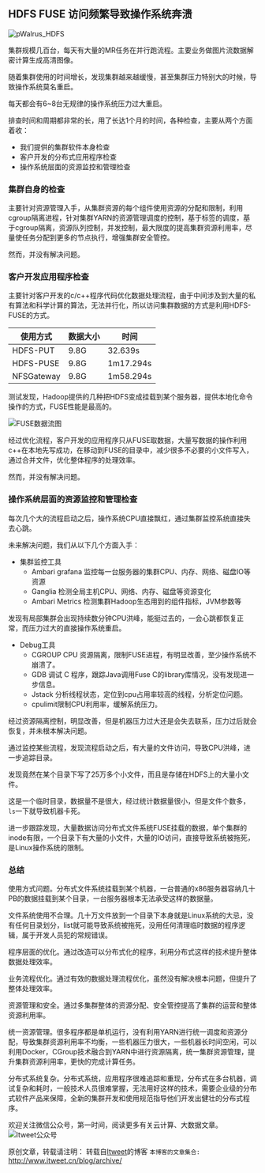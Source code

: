 HDFS FUSE 访问频繁导致操作系统奔溃
---

![pWalrus_HDFS](https://github.com/itweet/labs/raw/master/BigData/img/pWalrus_HDFS.jpg)

集群规模几百台，每天有大量的MR任务在并行跑流程。主要业务做图片流数据解密计算生成高清图像。

随着集群使用的时间增长，发现集群越来越缓慢，甚至集群压力特别大的时候，导致操作系统莫名重启。

每天都会有6~8台无规律的操作系统压力过大重启。

排查时间和周期都非常的长，用了长达1个月的时间，各种检查，主要从两个方面着收：

- 我们提供的集群软件本身检查
- 客户开发的分布式应用程序检查
- 操作系统层面的资源监控和管理检查

### 集群自身的检查

主要针对资源管理入手，从集群资源的每个组件使用资源的分配和限制，利用cgroup隔离进程，针对集群YARN的资源管理调度的控制，基于标签的调度，基于cgroup隔离，资源队列控制，并发控制，最大限度的提高集群资源利用率，尽量使任务分配到更多的节点执行，增强集群安全管控。

然而，并没有解决问题。

### 客户开发应用程序检查

主要针对客户开发的c/c++程序代码优化数据处理流程，由于中间涉及到大量的私有算法和科学计算的算法，无法并行化，所以访问集群数据的方式是利用HDFS-FUSE的方式。

| 使用方式 | 数据大小 | 时间 |
| ------| ------ | ------ |
| HDFS-PUT | 9.8G  | 32.639s |
| HDFS-PUSE | 9.8G | 1m17.294s |
| NFSGateway | 9.8G | 1m58.294s |

测试发现，Hadoop提供的几种把HDFS变成挂载到某个服务器，提供本地化命令操作的方式，FUSE性能是最高的。

![FUSE数据流图](https://github.com/itweet/labs/raw/master/BigData/img/fuse-hdfs.png)

经过优化流程，客户开发的应用程序只从FUSE取数据，大量写数据的操作利用c++在本地先写成功，在移动到FUSE的目录中，减少很多不必要的小文件写入，通过合并文件，优化整体程序的处理效率。

然而，并没有解决问题。

### 操作系统层面的资源监控和管理检查

每次几个大的流程启动之后，操作系统CPU直接飘红，通过集群监控系统直接失去心跳。

未来解决问题，我们从以下几个方面入手：

- 集群监控工具
    + Ambari grafana 监控每一台服务器的集群CPU、内存、网络、磁盘IO等资源
    + Ganglia 检测全局主机CPU、网络、内存、磁盘等资源变化
    + Ambari Metrics 检测集群Hadoop生态用到的组件指标，JVM参数等

发现有局部集群会出现持续数分钟CPU洪峰，能挺过去的，一会心跳都恢复正常，而压力过大的直接操作系统重启。

- Debug工具
    + CGROUP CPU 资源隔离，限制FUSE进程，有明显改善，至少操作系统不崩溃了。
    + GDB 调试 C 程序，跟踪Java调用Fuse C的library库情况，没有发现进一步信息。
    + Jstack 分析线程状态，定位到cpu占用率较高的线程，分析定位问题。
    + cpulimit限制CPU利用率，缓解系统压力。

经过资源隔离控制，明显改善，但是机器压力过大还是会失去联系，压力过后就会恢复，并未根本解决问题。

通过监控某些流程，发现流程启动之后，有大量的文件访问，导致CPU洪峰，进一步追踪目录。

发现竟然在某个目录下写了25万多个小文件，而且是存储在HDFS上的大量小文件。

这是一个临时目录，数据量不是很大，经过统计数据量很小，但是文件个数多，`ls`一下就导致机器卡死。

进一步跟踪发现，大量数据访问分布式文件系统FUSE挂载的数据，单个集群的inode有限，一个目录下有大量的小文件，大量的IO访问，直接导致系统被拖死，是Linux操作系统的限制。

### 总结

使用方式问题。分布式文件系统挂载到某个机器，一台普通的x86服务器容纳几十PB的数据挂载到某个目录，一台服务器根本无法承受这样的数据量。

文件系统使用不合理。几十万文件放到一个目录下本身就是Linux系统的大忌，没有任何目录划分，list就可能导致系统被拖死，没用任何清理临时数据的程序逻辑，属于开发人员犯的常规错误。

程序层面的优化。通过改造可以分布式化的程序，利用分布式这样的技术提升整体数据处理效率。

业务流程优化。通过有效的数据处理流程优化，虽然没有解决根本问题，但提升了整体处理效率。

资源管理和安全。通过多集群整体的资源分配、安全管控提高了集群的运营和整体资源利用率。

统一资源管理。很多程序都是单机运行，没有利用YARN进行统一调度和资源分配，导致集群资源利用率不均衡，一些机器压力很大，一些机器长时间空闲，可以利用Docker，CGroup技术融合到YARN中进行资源隔离，统一集群资源管理，提升集群资源利用率，更快的完成计算任务。

分布式系统复杂。分布式系统，应用程序很难追踪和重现，分布式在多台机器，调试复杂和耗时，一般技术人员很难掌握，无法用好这样的技术，需要企业级的分布式软件产品来保障，全新的集群开发和使用规范指导他们开发出健壮的分布式程序。

欢迎关注微信公众号，第一时间，阅读更多有关云计算、大数据文章。
![Itweet公众号](https://github.com/itweet/labs/raw/master/common/img/weixin_public.gif)

原创文章，转载请注明： 转载自[Itweet](http://www.itweet.cn)的博客
`本博客的文章集合:` http://www.itweet.cn/blog/archive/



